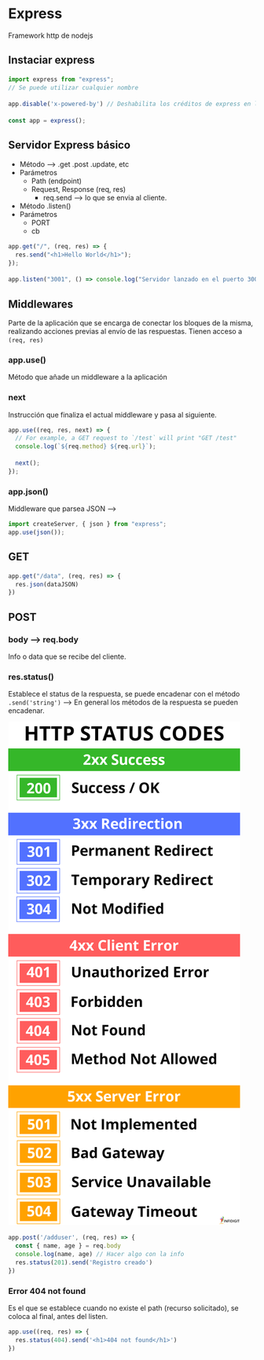 # Express

Framework http de nodejs

## Instaciar express

```js
import express from "express";
// Se puede utilizar cualquier nombre

app.disable('x-powered-by') // Deshabilita los créditos de express en la web

const app = express();
```

## Servidor Express básico

- Método --> .get .post .update, etc
- Parámetros
  - Path (endpoint)
  - Request, Response (req, res)
    - req.send --> lo que se envia al cliente.
- Método .listen()
- Parámetros
  - PORT
  - cb

```js
app.get("/", (req, res) => {
  res.send("<h1>Hello World</h1>");
});

app.listen("3001", () => console.log("Servidor lanzado en el puerto 3001"));
```

## Middlewares

Parte de la aplicación que se encarga de conectar los bloques de la misma, realizando acciones previas al envío de las respuestas. Tienen acceso a `(req, res)`

### app.use()

Método que añade un middleware a la aplicación

### next

Instrucción que finaliza el actual middleware y pasa al siguiente.

```js
app.use((req, res, next) => {
  // For example, a GET request to `/test` will print "GET /test"
  console.log(`${req.method} ${req.url}`);

  next();
});
```

### app.json()

Middleware que parsea JSON -->

```js
import createServer, { json } from "express";
app.use(json());
```

## GET

```js
app.get("/data", (req, res) => {
  res.json(dataJSON)
})
```

## POST

### body --> req.body

Info o data que se recibe del cliente.

### res.status()

Establece el status de la respuesta, se puede encadenar con el método `.send('string')` --> En general los métodos de la respuesta se pueden encadenar.

![status code list](./status-code-list.png)

```js
app.post('/adduser', (req, res) => {
  const { name, age } = req.body
  console.log(name, age) // Hacer algo con la info
  res.status(201).send('Registro creado')
})
```

### Error 404 not found

Es el que se establece cuando no existe el path (recurso solicitado), se coloca al final, antes del listen.

```js
app.use((req, res) => {
  res.status(404).send('<h1>404 not found</h1>')
})
```

